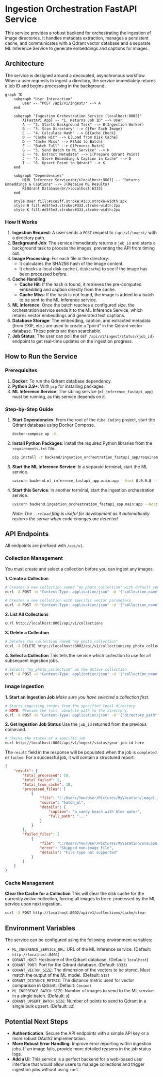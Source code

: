 # Ingestion Orchestration FastAPI Service

This service provides a robust backend for orchestrating the ingestion of image directories. It handles metadata extraction, manages a persistent cache, and communicates with a Qdrant vector database and a separate ML Inference Service to generate embeddings and captions for images.

## Architecture

The service is designed around a decoupled, asynchronous workflow. When a user requests to ingest a directory, the service immediately returns a job ID and begins processing in the background.

```mermaid
graph TD
    subgraph "User Interaction"
        User -- "POST /api/v1/ingest/" --> A
    end

    subgraph "Ingestion Orchestration Service (localhost:8002)"
        A[FastAPI App] -- "1. Returns Job ID" --> User
        A -- "2. Starts Background Task" --> B(Ingestion Worker)
        B -- "3. Scan Directory" --> C{For Each Image}
        C -- "4. Calculate Hash" --> D{Cache Check}
        D -- "Cache Hit" --> E[Load from Disk Cache]
        D -- "Cache Miss" --> F[Add to Batch]
        F -- "Batch Full" --> G(Process Batch)
        G -- "5. Send Batch to ML Service" --> H
        E -- "6. Extract Metadata" --> I(Prepare Qdrant Point)
        J -- "7. Store Embedding & Caption in Cache" --> D
        I -- "8. Upsert Point to Qdrant" --> K
    end

    subgraph "Dependencies"
        H[ML Inference Service<br/>localhost:8001] -- "Returns Embeddings & Captions" --> J(Receive ML Results)
        K[Qdrant Database<br/>localhost:6333]
    end

    style User fill:#cce5ff,stroke:#333,stroke-width:2px
    style H fill:#d5f5e3,stroke:#333,stroke-width:2px
    style K fill:#d5f5e3,stroke:#333,stroke-width:2px
```

### How It Works

1.  **Ingestion Request**: A user sends a `POST` request to `/api/v1/ingest/` with a directory path.
2.  **Background Job**: The service immediately returns a `job_id` and starts a background task to process the images, preventing the API from timing out.
3.  **Image Processing**: For each file in the directory:
    *   It calculates the SHA256 hash of the image content.
    *   It checks a local disk cache (`.diskcache`) to see if the image has been processed before.
4.  **Cache Handling**:
    *   **Cache Hit**: If the hash is found, it retrieves the pre-computed embedding and caption directly from the cache.
    *   **Cache Miss**: If the hash is not found, the image is added to a batch to be sent to the ML Inference service.
5.  **ML Inference**: Once the batch reaches a configured size, the orchestration service sends it to the ML Inference Service, which returns vector embeddings and generated text captions.
6.  **Database Storage**: The embedding, caption, and extracted metadata (from EXIF, etc.) are used to create a "point" in the Qdrant vector database. These points are then searchable.
7.  **Job Status**: The user can poll the `GET /api/v1/ingest/status/{job_id}` endpoint to get real-time updates on the ingestion progress.

## How to Run the Service

### Prerequisites

1.  **Docker**: To run the Qdrant database dependency.
2.  **Python 3.9+**: With `pip` for installing packages.
3.  **ML Inference Service**: The sibling service (`ml_inference_fastapi_app`) must be running, as this service depends on it.

### Step-by-Step Guide

1.  **Start Dependencies**: From the root of the `Vibe Coding` project, start the Qdrant database using Docker Compose.

    ```bash
    docker-compose up -d
    ```

2.  **Install Python Packages**: Install the required Python libraries from the `requirements.txt` file.

    ```bash
    pip install -r backend/ingestion_orchestration_fastapi_app/requirements.txt
    ```

3.  **Start the ML Inference Service**: In a separate terminal, start the ML service.

    ```bash
    uvicorn backend.ml_inference_fastapi_app.main:app --host 0.0.0.0 --port 8001
    ```

4.  **Start this Service**: In another terminal, start the ingestion orchestration service.

    ```bash
    uvicorn backend.ingestion_orchestration_fastapi_app.main:app --host 0.0.0.0 --port 8002 --reload
    ```
    *Note: The `--reload` flag is useful for development as it automatically restarts the server when code changes are detected.*

## API Endpoints

All endpoints are prefixed with `/api/v1`.

### Collection Management

You must create and select a collection before you can ingest any images.

**1. Create a Collection**
```bash
# Creates a new collection named "my_photo_collection" with default vector parameters
curl -X POST -H "Content-Type: application/json" -d '{"collection_name": "my_photo_collection"}' http://localhost:8002/api/v1/collections

# Creates a new collection with specific vector parameters
curl -X POST -H "Content-Type: application/json" -d '{"collection_name": "my_other_photos", "vector_size": 768, "distance": "Euclid"}' http://localhost:8002/api/v1/collections
```

**2. List All Collections**
```bash
curl http://localhost:8002/api/v1/collections
```

**3. Delete a Collection**
```bash
# Deletes the collection named "my_photo_collection"
curl -X DELETE http://localhost:8002/api/v1/collections/my_photo_collection
```

**4. Select a Collection**
This tells the service which collection to use for all subsequent ingestion jobs.
```bash
# Selects "my_photo_collection" as the active collection
curl -X POST -H "Content-Type: application/json" -d '{"collection_name": "my_photo_collection"}' http://localhost:8002/api/v1/collections/select
```

### Image Ingestion

**1. Start an Ingestion Job**
*Make sure you have selected a collection first.*
```bash
# Starts ingesting images from the specified local directory
# NOTE: Provide the full, absolute path to the directory.
curl -X POST -H "Content-Type: application/json" -d '{"directory_path": "C:/Users/YourUser/Pictures/MyVacation"}' http://localhost:8002/api/v1/ingest/
```

**2. Get Ingestion Job Status**
Use the `job_id` returned from the previous command.
```bash
# Checks the status of a specific job
curl http://localhost:8002/api/v1/ingest/status/your-job-id-here
```
The `result` field in the response will be populated when the job is `completed` or `failed`. For a successful job, it will contain a structured report:
```json
{
    "result": {
        "total_processed": 50,
        "total_failed": 2,
        "total_from_cache": 10,
        "processed_files": [
            {
                "file": "C:/Users/YourUser/Pictures/MyVacation/image1.jpg",
                "source": "batch_ml",
                "details": {
                    "caption": "a sandy beach with blue water",
                    "full_path": "..." 
                }
            }
        ],
        "failed_files": [
            {
                "file": "C:/Users/YourUser/Pictures/MyVacation/unsupported.gif",
                "error": "Skipped non-image file",
                "details": "File type not supported"
            }
        ]
    }
}
```

### Cache Management

**Clear the Cache for a Collection**
This will clear the disk cache for the currently *active* collection, forcing all images to be re-processed by the ML service upon next ingestion.
```bash
curl -X POST http://localhost:8002/api/v1/collections/cache/clear
```

## Environment Variables

The service can be configured using the following environment variables:

-   `ML_INFERENCE_SERVICE_URL`: URL of the ML Inference service. (Default: `http://localhost:8001`)
-   `QDRANT_HOST`: Hostname of the Qdrant database. (Default: `localhost`)
-   `QDRANT_PORT`: Port for the Qdrant database. (Default: `6333`)
-   `QDRANT_VECTOR_SIZE`: The dimension of the vectors to be stored. Must match the output of the ML model. (Default: `512`)
-   `QDRANT_DISTANCE_METRIC`: The distance metric used for vector comparison in Qdrant. (Default: `Cosine`)
-   `ML_INFERENCE_BATCH_SIZE`: Number of images to send to the ML service in a single batch. (Default: `8`)
-   `QDRANT_UPSERT_BATCH_SIZE`: Number of points to send to Qdrant in a single bulk upsert. (Default: `32`)

## Potential Next Steps

-   **Authentication**: Secure the API endpoints with a simple API key or a more robust OAuth2 implementation.
-   **More Robust Error Handling**: Improve error reporting within ingestion jobs. If an image fails, provide more detailed reasons in the job status logs.
-   **Add a UI**: This service is a perfect backend for a web-based user interface that would allow users to manage collections and trigger ingestion jobs without using `curl`.